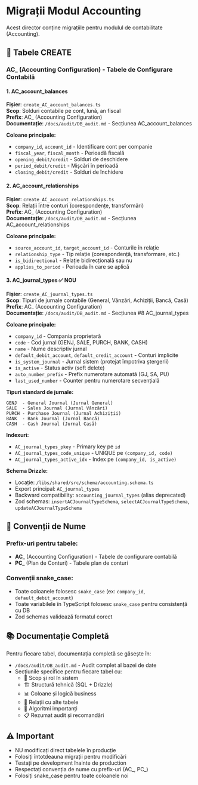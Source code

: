 # Migrații Modul Accounting

Acest director conține migrațiile pentru modulul de contabilitate (Accounting).

## 📁 Tabele CREATE

### AC_ (Accounting Configuration) - Tabele de Configurare Contabilă

#### 1. AC_account_balances
**Fișier**: `create_AC_account_balances.ts`  
**Scop**: Solduri contabile pe cont, lună, an fiscal  
**Prefix**: AC_ (Accounting Configuration)  
**Documentație**: `/docs/audit/DB_audit.md` - Secțiunea AC_account_balances

**Coloane principale:**
- `company_id`, `account_id` - Identificare cont per companie
- `fiscal_year`, `fiscal_month` - Perioadă fiscală
- `opening_debit/credit` - Solduri de deschidere
- `period_debit/credit` - Mișcări în perioadă
- `closing_debit/credit` - Solduri de închidere

#### 2. AC_account_relationships
**Fișier**: `create_AC_account_relationships.ts`  
**Scop**: Relații între conturi (corespondențe, transformări)  
**Prefix**: AC_ (Accounting Configuration)  
**Documentație**: `/docs/audit/DB_audit.md` - Secțiunea AC_account_relationships

**Coloane principale:**
- `source_account_id`, `target_account_id` - Conturile în relație
- `relationship_type` - Tip relație (corespondență, transformare, etc.)
- `is_bidirectional` - Relație bidirecțională sau nu
- `applies_to_period` - Perioada în care se aplică

#### 3. AC_journal_types ✅ NOU
**Fișier**: `create_AC_journal_types.ts`  
**Scop**: Tipuri de jurnale contabile (General, Vânzări, Achiziții, Bancă, Casă)  
**Prefix**: AC_ (Accounting Configuration)  
**Documentație**: `/docs/audit/DB_audit.md` - Secțiunea #8 AC_journal_types

**Coloane principale:**
- `company_id` - Compania proprietară
- `code` - Cod jurnal (GENJ, SALE, PURCH, BANK, CASH)
- `name` - Nume descriptiv jurnal
- `default_debit_account`, `default_credit_account` - Conturi implicite
- `is_system_journal` - Jurnal sistem (protejat împotriva ștergerii)
- `is_active` - Status activ (soft delete)
- `auto_number_prefix` - Prefix numerotare automată (GJ, SA, PU)
- `last_used_number` - Counter pentru numerotare secvențială

**Tipuri standard de jurnale:**
```
GENJ  - General Journal (Jurnal General)
SALE  - Sales Journal (Jurnal Vânzări)
PURCH - Purchase Journal (Jurnal Achiziții)
BANK  - Bank Journal (Jurnal Bancă)
CASH  - Cash Journal (Jurnal Casă)
```

**Indexuri:**
- `AC_journal_types_pkey` - Primary key pe `id`
- `AC_journal_types_code_unique` - UNIQUE pe `(company_id, code)`
- `AC_journal_types_active_idx` - Index pe `(company_id, is_active)`

**Schema Drizzle:**
- Locație: `/libs/shared/src/schema/accounting.schema.ts`
- Export principal: `AC_journal_types`
- Backward compatibility: `accounting_journal_types` (alias deprecated)
- Zod schemas: `insertACJournalTypeSchema`, `selectACJournalTypeSchema`, `updateACJournalTypeSchema`

## 🔧 Convenții de Nume

### Prefix-uri pentru tabele:
- **AC_** (Accounting Configuration) - Tabele de configurare contabilă
- **PC_** (Plan de Conturi) - Tabele plan de conturi

### Convenții snake_case:
- Toate coloanele folosesc `snake_case` (ex: `company_id`, `default_debit_account`)
- Toate variabilele în TypeScript folosesc `snake_case` pentru consistență cu DB
- Zod schemas validează formatul corect

## 📚 Documentație Completă

Pentru fiecare tabel, documentația completă se găsește în:
- `/docs/audit/DB_audit.md` - Audit complet al bazei de date
- Secțiunile specifice pentru fiecare tabel cu:
  - 🎯 Scop și rol în sistem
  - 🏗️ Structură tehnică (SQL + Drizzle)
  - 📊 Coloane și logică business
  - 🔗 Relații cu alte tabele
  - 🎯 Algoritmi importanți
  - 📋 Rezumat audit și recomandări

## ⚠️ Important

- NU modificați direct tabelele în producție
- Folosiți întotdeauna migrații pentru modificări
- Testați pe development înainte de production
- Respectați convenția de nume cu prefix-uri (AC_, PC_)
- Folosiți snake_case pentru toate coloanele noi

